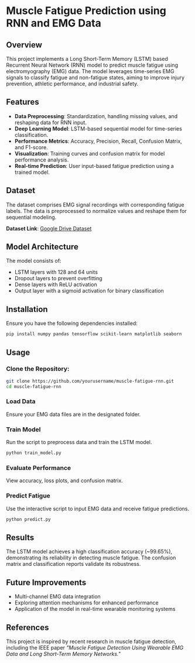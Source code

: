 # Muscle Fatigue Prediction using RNN and EMG Data

## Overview
This project implements a Long Short-Term Memory (LSTM) based Recurrent Neural Network (RNN) model to predict muscle fatigue using electromyography (EMG) data. The model leverages time-series EMG signals to classify fatigue and non-fatigue states, aiming to improve injury prevention, athletic performance, and industrial safety.

## Features
- **Data Preprocessing**: Standardization, handling missing values, and reshaping data for RNN input.
- **Deep Learning Model**: LSTM-based sequential model for time-series classification.
- **Performance Metrics**: Accuracy, Precision, Recall, Confusion Matrix, and F1-score.
- **Visualization**: Training curves and confusion matrix for model performance analysis.
- **Real-time Prediction**: User input-based fatigue prediction using a trained model.

## Dataset
The dataset comprises EMG signal recordings with corresponding fatigue labels. The data is preprocessed to normalize values and reshape them for sequential modeling.

**Dataset Link**: [Google Drive Dataset](https://drive.google.com/drive/folders/1Hg9t7KSs_RR9A6RlPkDssbq4IuQ7l3bA?usp=sharing)

## Model Architecture
The model consists of:
- LSTM layers with 128 and 64 units
- Dropout layers to prevent overfitting
- Dense layers with ReLU activation
- Output layer with a sigmoid activation for binary classification

## Installation
Ensure you have the following dependencies installed:
```bash
pip install numpy pandas tensorflow scikit-learn matplotlib seaborn
```

## Usage
### Clone the Repository:
```bash
git clone https://github.com/yourusername/muscle-fatigue-rnn.git
cd muscle-fatigue-rnn
```

### Load Data
Ensure your EMG data files are in the designated folder.

### Train Model
Run the script to preprocess data and train the LSTM model.
```bash
python train_model.py
```

### Evaluate Performance
View accuracy, loss plots, and confusion matrix.

### Predict Fatigue
Use the interactive script to input EMG data and receive fatigue predictions.
```bash
python predict.py
```

## Results
The LSTM model achieves a high classification accuracy (~99.65%), demonstrating its reliability in detecting muscle fatigue. The confusion matrix and classification reports validate its robustness.

## Future Improvements
- Multi-channel EMG data integration
- Exploring attention mechanisms for enhanced performance
- Application of the model in real-time wearable monitoring systems

## References
This project is inspired by recent research in muscle fatigue detection, including the IEEE paper _"Muscle Fatigue Detection Using Wearable EMG Data and Long Short-Term Memory Networks."_
